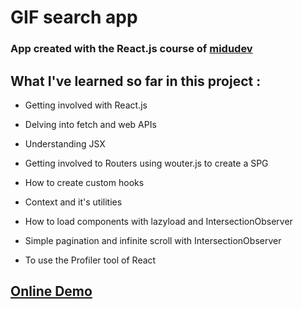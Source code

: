 # GIF search app

### App created with the React.js course of [midudev](https://youtube.com/playlist?list=PLV8x_i1fqBw0B008sQn79YxCjkHJU84pC)

## What I've learned so far in this project :

- Getting involved with React.js

- Delving into fetch and web APIs

- Understanding JSX

- Getting involved to Routers using wouter.js to create a SPG

- How to create custom hooks

- Context and it's utilities

- How to load components with lazyload and IntersectionObserver

- Simple pagination and infinite scroll with IntersectionObserver

- To use the Profiler tool of React

## [Online Demo](https://giffi-baltazar.vercel.app/)


